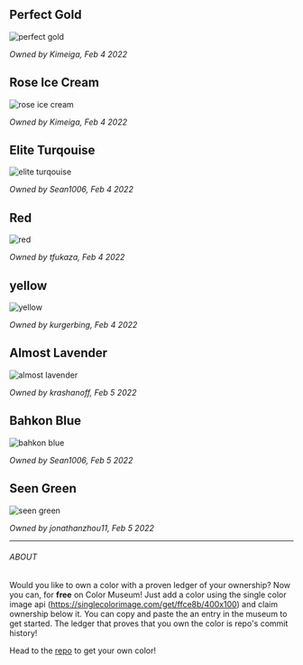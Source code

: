 <!--
Title: Color Museum
-->

## Perfect Gold
![perfect gold](https://singlecolorimage.com/get/ffce8b/400x100)

*Owned by Kimeiga, Feb 4 2022*


## Rose Ice Cream
![rose ice cream](https://singlecolorimage.com/get/ff85a9/400x100)

*Owned by Kimeiga, Feb 4 2022*

## Elite Turqouise
![elite turqouise](https://singlecolorimage.com/get/133337/400x100)

*Owned by Sean1006, Feb 4 2022*

## Red
![red](https://singlecolorimage.com/get/ff0000/400x100)

*Owned by tfukaza, Feb 4 2022*

## yellow
![yellow](https://singlecolorimage.com/get/A020F0/400x100)

*Owned by kurgerbing, Feb 4 2022*

## Almost Lavender
![almost lavender](https://singlecolorimage.com/get/7274f0/400x100)

*Owned by krashanoff, Feb 5 2022*

## Bahkon Blue
![bahkon blue](https://singlecolorimage.com/get/4242ff/400x100)

*Owned by Sean1006, Feb 5 2022*

## Seen Green
![seen green](http://singlecolorimage.com/get/438000/400x100)

*Owned by jonathanzhou11, Feb 5 2022*

---

###### ABOUT

Would you like to own a color with a proven ledger of your ownership?
Now you can, for **free** on Color Museum! Just add a color using the single color image api (https://singlecolorimage.com/get/ffce8b/400x100) and claim ownership below it. You can copy and paste the an entry in the museum to get started. The ledger that proves that you own the color is repo's commit history!

Head to the [repo](https://github.com/Kimeiga/color-museum) to get your own color!
